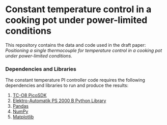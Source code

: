# Constant temperature control in a cooking pot under power-limited conditions
This repository contains the data and code used in the draft paper: _Positioning a single thermocouple for temperature control in a cooking pot under power-limited conditions._

### Dependencies and Libraries
The constant temperature PI controller code requires the following dependencies and libraries to run and produce the results:
1. [TC-O8 PicoSDK](https://www.picotech.com/downloads)
2. [Elektro-Automatik PS 2000 B Python Library](https://github.com/ssproessig/Python-PS2000B?tab=readme-ov-file)
3. [Pandas](https://pandas.pydata.org/docs/getting_started/install.html)
4. [NumPy](https://numpy.org/install/)
5. [Matplotlib](https://matplotlib.org/stable/users/installing/index.html)
